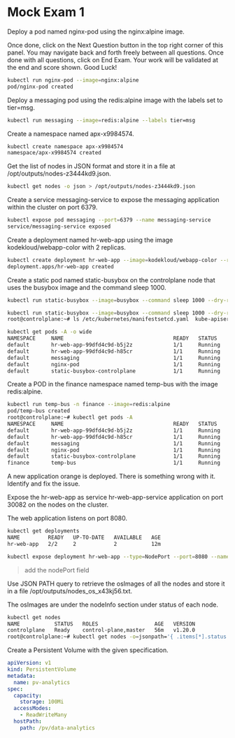 # Mock Exam 1

Deploy a pod named nginx-pod using the nginx:alpine image.



Once done, click on the Next Question button in the top right corner of this panel. You may navigate back and forth freely between all questions. Once done with all questions, click on End Exam. Your work will be validated at the end and score shown. Good Luck!
```bash
kubectl run nginx-pod --image=nginx:alpine
pod/nginx-pod created
```
Deploy a messaging pod using the redis:alpine image with the labels set to tier=msg.
```bash
kubectl run messaging --image=redis:alpine --labels tier=msg
```


Create a namespace named apx-x9984574.
```bash
kubectl create namespace apx-x9984574
namespace/apx-x9984574 created
```
Get the list of nodes in JSON format and store it in a file at /opt/outputs/nodes-z3444kd9.json.
```bash
kubectl get nodes -o json > /opt/outputs/nodes-z3444kd9.json
```

Create a service messaging-service to expose the messaging application within the cluster on port 6379.
```bash
kubectl expose pod messaging --port=6379 --name messaging-service
service/messaging-service exposed
```
Create a deployment named hr-web-app using the image kodekloud/webapp-color with 2 replicas.

```bash
kubectl create deployment hr-web-app --image=kodekloud/webapp-color --replicas=2
deployment.apps/hr-web-app created
```

Create a static pod named static-busybox on the controlplane node that uses the busybox image and the command sleep 1000.
```bash
kubectl run static-busybox --image=busybox --command sleep 1000 --dry-run=client -o yaml > pod.yaml

kubectl run static-busybox --image=busybox --command sleep 1000 --dry-run=client -o yaml > /etc/kubernetes/manifests/pod.yaml
root@controlplane:~# ls /etc/kubernetes/manifestsetcd.yaml  kube-apiserver.yaml  kube-controller-manager.yaml  kube-scheduler.yaml  pod.yaml
```
```bash
kubectl get pods -A -o wide
NAMESPACE     NAME                                   READY   STATUS    RESTARTS   AGE     IP            NODE           NOMINATED NODE   READINESS GATES
default       hr-web-app-99dfd4c9d-b5j2z             1/1     Running   0          3m3s    10.244.0.7    controlplane   <none>           <none>
default       hr-web-app-99dfd4c9d-h85cr             1/1     Running   0          3m3s    10.244.0.6    controlplane   <none>           <none>
default       messaging                              1/1     Running   0          7m59s   10.244.0.5    controlplane   <none>           <none>
default       nginx-pod                              1/1     Running   0          11m     10.244.0.4    controlplane   <none>           <none>
default       static-busybox-controlplane            1/1     Running   0          25s     10.244.0.8    controlplane 
```
Create a POD in the finance namespace named temp-bus with the image redis:alpine.

```bash
kubectl run temp-bus -n finance --image=redis:alpine
pod/temp-bus created
root@controlplane:~# kubectl get pods -A
NAMESPACE     NAME                                   READY   STATUS    RESTARTS   AGE
default       hr-web-app-99dfd4c9d-b5j2z             1/1     Running   0          4m30s
default       hr-web-app-99dfd4c9d-h85cr             1/1     Running   0          4m30s
default       messaging                              1/1     Running   0          9m26s
default       nginx-pod                              1/1     Running   0          13m
default       static-busybox-controlplane            1/1     Running   0          112s
finance       temp-bus                               1/1     Running   0          4s
```
A new application orange is deployed. There is something wrong with it. Identify and fix the issue.

Expose the hr-web-app as service hr-web-app-service application on port 30082 on the nodes on the cluster.



The web application listens on port 8080.
```bash
kubectl get deployments
NAME         READY   UP-TO-DATE   AVAILABLE   AGE
hr-web-app   2/2     2            2           12m
```
```bash
kubectl expose deployment hr-web-app --type=NodePort --port=8080 --name=hr-web-app-service --dry-run=client -o yaml > hr-web-app-service.yaml
```

>add the nodePort field 


Use JSON PATH query to retrieve the osImages of all the nodes and store it in a file /opt/outputs/nodes_os_x43kj56.txt.



The osImages are under the nodeInfo section under status of each node.
```bash
kubectl get nodes                                          
NAME           STATUS   ROLES                  AGE   VERSION
controlplane   Ready    control-plane,master   56m   v1.20.0
root@controlplane:~# kubectl get nodes -o=jsonpath='{ .items[*].status.nodeInfo.osImage }' > /opt/outputs/nodes_os_x43kj56.txt
```

Create a Persistent Volume with the given specification.

```yaml
apiVersion: v1
kind: PersistentVolume
metadata:
  name: pv-analytics
spec:
  capacity:
    storage: 100Mi
  accessModes:
    - ReadWriteMany
  hostPath:
    path: /pv/data-analytics
```